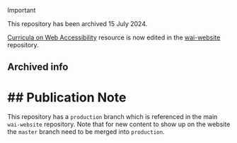 > [!IMPORTANT]
> This repository has been archived 15 July 2024.
>
> [Curricula on Web Accessibility](https://www.w3.org/WAI/curricula) resource is now edited in the [wai-website](https://github.com/w3c/wai-website) repository.

## Archived info

# ## Publication Note

This repository has a `production` branch which is referenced in the main `wai-website` repository. Note that for new content to show up on the website the `master` branch need to be merged into `production`.
